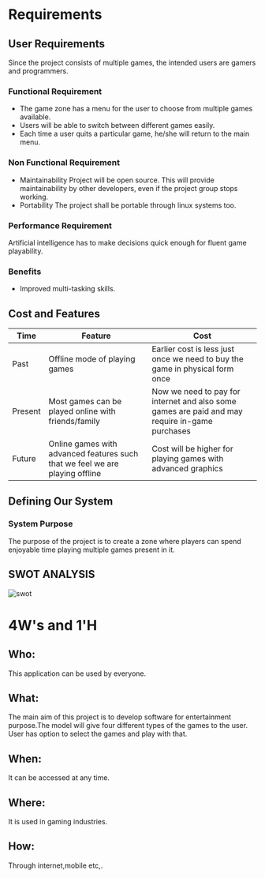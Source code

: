 # Requirements
## User Requirements 
   Since the project consists of multiple games, the intended users are gamers and programmers.
   

### Functional Requirement
 * The game zone has a menu for the user to choose from multiple games available.
 * Users will be able to switch between different games easily.
 * Each time a user quits a particular game, he/she will return to the main menu.
   
### Non Functional Requirement
 * Maintainability 
   Project will be open source. This will provide maintainability by other developers, even if the project group stops working.
 * Portability
   The project shall be portable through linux systems too.

### Performance Requirement
   Artificial intelligence has to make decisions quick enough for fluent game playability.

### Benefits
 * Improved multi-tasking skills.

## Cost and Features
Time | Feature | Cost 
---- | ------- | ----
Past    | Offline mode of playing games | Earlier cost is less just once we need to buy the game in physical form once 
Present | Most games can be played online with friends/family | Now we need to pay for internet and also some games are paid and may require in-game purchases 
Future  | Online games with advanced features such that we feel we are playing offline | Cost will be higher for playing games with advanced graphics 





## Defining Our System
### System Purpose
The purpose of the project is to create a zone where players can spend enjoyable time playing multiple games present in it.

## SWOT ANALYSIS
![swot](https://user-images.githubusercontent.com/43541961/130312764-d22fce15-d5ce-4c21-b209-1716eb8148ad.jpg)



# 4W&#39;s and 1&#39;H

## Who:
This application can be used by everyone. 

## What:
The main aim of this project is to develop software for entertainment purpose.The model will give four different types of the games to the user. User has option to select the games and play with that. 

## When:
It can be accessed at any time.

## Where:
It is used in gaming industries.

## How:
Through internet,mobile etc,.

